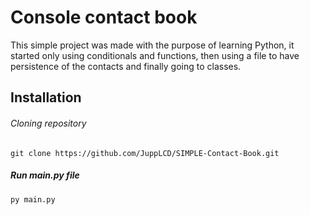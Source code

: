 # Console contact book

This simple project was made with the purpose of learning Python, it started only using conditionals and functions, then using a file to have persistence of the contacts and finally going to classes.

## Installation

###### Cloning repository

```
git clone https://github.com/JuppLCD/SIMPLE-Contact-Book.git
```

##### Run main.py file

```
py main.py
```
